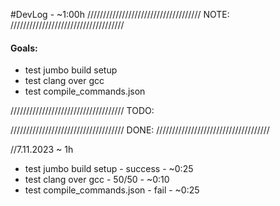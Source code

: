 #DevLog - ~1:00h
////////////////////////////////////
              NOTE:
////////////////////////////////////
#### Goals:
- test jumbo build setup
- test clang over gcc
- test compile_commands.json

////////////////////////////////////
              TODO:

////////////////////////////////////
              DONE:
////////////////////////////////////

//7.11.2023 ~ 1h
- test jumbo build setup - success - ~0:25
- test clang over gcc - 50/50 - ~0:10
- test compile_commands.json - fail - ~0:25
